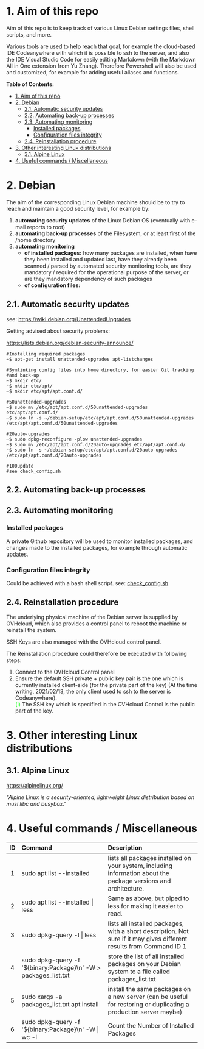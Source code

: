 # 1. Aim of this repo
Aim of this repo is to keep track of various Linux Debian settings files, shell scripts, and more.

Various tools are used to help reach that goal, for example the cloud-based IDE Codeanywhere with which it is possible to ssh to the server, and also the IDE Visual Studio Code for easily editing Markdown (with the Markdown All in One extension from Yu Zhang). Therefore Powershell will also be used and customized, for example for adding useful aliases and functions.

**Table of Contents:**

- [1. Aim of this repo](#1-aim-of-this-repo)
- [2. Debian](#2-debian)
  - [2.1. Automatic security updates](#21-automatic-security-updates)
  - [2.2. Automating back-up processes](#22-automating-back-up-processes)
  - [2.3. Automating monitoring](#23-automating-monitoring)
    - [Installed packages](#installed-packages)
    - [Configuration files integrity](#configuration-files-integrity)
  - [2.4. Reinstallation procedure](#24-reinstallation-procedure)
- [3. Other interesting Linux distributions](#3-other-interesting-linux-distributions)
  - [3.1. Alpine Linux](#31-alpine-linux)
- [4. Useful commands / Miscellaneous](#4-useful-commands--miscellaneous)

# 2. Debian

The aim of the corresponding Linux Debian machine should be to try to reach and maintain a good security level, for example by:
1. **automating security updates** of the Linux Debian OS (eventually with e-mail reports to root) 
2. **automating back-up processes** of the Filesystem, or at least first of the /home directory 
3. **automating monitoring** 
   - **of installed packages:** how many packages are installed, when have they been installed and updated last, have they already been scanned / parsed by automated security monitoring tools, are they mandatory / required for the operational purpose of the server, or are they mandatory dependency of such packages
   - **of configuration files:**

## 2.1. Automatic security updates

see: https://wiki.debian.org/UnattendedUpgrades

Getting advised about security problems:

https://lists.debian.org/debian-security-announce/

```
#Installing required packages
~$ apt-get install unattended-upgrades apt-listchanges

#Symlinking config files into home directory, for easier Git tracking
#and back-up
~$ mkdir etc/
~$ mkdir etc/apt/
~$ mkdir etc/apt/apt.conf.d/

#50unattended-upgrades
~$ sudo mv /etc/apt/apt.conf.d/50unattended-upgrades etc/apt/apt.conf.d/
~$ sudo ln -s ~/debian-setup/etc/apt/apt.conf.d/50unattended-upgrades /etc/apt/apt.conf.d/50unattended-upgrades

#20auto-upgrades
~$ sudo dpkg-reconfigure -plow unattended-upgrades
~$ sudo mv /etc/apt/apt.conf.d/20auto-upgrades etc/apt/apt.conf.d/
~$ sudo ln -s ~/debian-setup/etc/apt/apt.conf.d/20auto-upgrades /etc/apt/apt.conf.d/20auto-upgrades

#100update
#see check_config.sh
```

## 2.2. Automating back-up processes

## 2.3. Automating monitoring 

### Installed packages

A private Github repository will be used to monitor installed packages, and changes made to the installed packages, for example through automatic updates.

### Configuration files integrity

Could be achieved with a bash shell script.
see: [check_config.sh](check_config.sh)

## 2.4. Reinstallation procedure

The underlying physical machine of the Debian server is supplied by OVHcloud, which also provides a control panel to reboot the machine or reinstall the system.

SSH Keys are also managed with the OVHcloud control panel.

The Reinstallation procedure could therefore be executed with following steps:

1. Connect to the OVHcloud Control panel
2. Ensure the default SSH private + public key pair is the one which is currently installed client-side (for the private part of the key) (At the time writing, 2021/02/13, the only client used to ssh to the server is Codeanywhere). <br /><span style="color:lime;">(i)</span> The SSH key which is specified in the OVHcloud Control is the public part of the key.

# 3. Other interesting Linux distributions

## 3.1. Alpine Linux

https://alpinelinux.org/

*"Alpine Linux is a security-oriented, lightweight Linux distribution based on musl libc and busybox."*

# 4. Useful commands / Miscellaneous

| ID | Command                   | Description                                 |
| :---: | :------------------------ | :------------------------------------------ |
| 1 | sudo apt list --installed | lists all packages installed on your system, including information about the package versions and architecture. |
| 2 | sudo apt list --installed \| less | Same as above, but piped to less for making it easier to read. |
| 3 | sudo dpkg-query -l \| less | lists all installed packages, with a short description. Not sure if it may gives different results from Command ID 1 |
| 4 | sudo dpkg-query -f '${binary:Package}\n' -W > packages_list.txt | store the list of all installed packages on your Debian system to a file called packages_list.txt
| 5 | sudo xargs -a packages_list.txt apt install | install the same packages on a new server (can be useful for restoring or duplicating a production server maybe)
| 6 | sudo dpkg-query -f '${binary:Package}\n' -W \| wc -l | Count the Number of Installed Packages